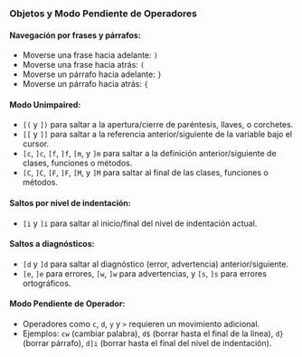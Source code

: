 ### Objetos y Modo Pendiente de Operadores

#### Navegación por frases y párrafos:

- Moverse una frase hacia adelante: `)`
- Moverse una frase hacia atrás: `(`
- Moverse un párrafo hacia adelante: `}`
- Moverse un párrafo hacia atrás: `{`

#### Modo Unimpaired:

- `[(` y `])` para saltar a la apertura/cierre de paréntesis, llaves, o corchetes.
- `[[` y `]]` para saltar a la referencia anterior/siguiente de la variable bajo el cursor.
- `[c`, `]c`, `[f`, `]f`, `[m`, y `]m` para saltar a la definición anterior/siguiente de clases, funciones o métodos.
- `[C`, `]C`, `[F`, `]F`, `[M`, y `]M` para saltar al final de las clases, funciones o métodos.

#### Saltos por nivel de indentación:

- `[i` y `]i` para saltar al inicio/final del nivel de indentación actual.

#### Saltos a diagnósticos:

- `[d` y `]d` para saltar al diagnóstico (error, advertencia) anterior/siguiente.
- `[e`, `]e` para errores, `[w`, `]w` para advertencias, y `[s`, `]s` para errores ortográficos.

#### Modo Pendiente de Operador:

- Operadores como `c`, `d`, `y` y `>` requieren un movimiento adicional.
- Ejemplos: `cw` (cambiar palabra), `d$` (borrar hasta el final de la línea), `d}` (borrar párrafo), `d]i` (borrar hasta el final del nivel de indentación).
